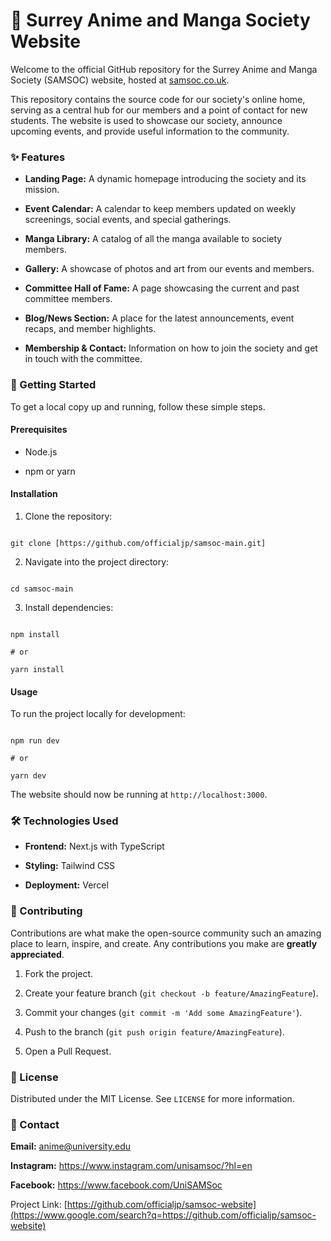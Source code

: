 # 🍣 Surrey Anime and Manga Society Website

Welcome to the official GitHub repository for the Surrey Anime and Manga Society (SAMSOC) website, hosted at [samsoc.co.uk](https://samsoc.co.uk).

This repository contains the source code for our society's online home, serving as a central hub for our members and a point of contact for new students. The website is used to showcase our society, announce upcoming events, and provide useful information to the community.

### ✨ Features

* **Landing Page:** A dynamic homepage introducing the society and its mission.

* **Event Calendar:** A calendar to keep members updated on weekly screenings, social events, and special gatherings.

* **Manga Library:** A catalog of all the manga available to society members.

* **Gallery:** A showcase of photos and art from our events and members.

* **Committee Hall of Fame:** A page showcasing the current and past committee members.

* **Blog/News Section:** A place for the latest announcements, event recaps, and member highlights.

* **Membership & Contact:** Information on how to join the society and get in touch with the committee.

### 🚀 Getting Started

To get a local copy up and running, follow these simple steps.

#### Prerequisites

* Node.js

* npm or yarn

#### Installation

1. Clone the repository:

```

git clone [https://github.com/officialjp/samsoc-main.git]

```

2. Navigate into the project directory:

```

cd samsoc-main

```

3. Install dependencies:

```

npm install

# or

yarn install

```

#### Usage

To run the project locally for development:

```

npm run dev

# or

yarn dev

```

The website should now be running at `http://localhost:3000`.

### 🛠️ Technologies Used

* **Frontend:** Next.js with TypeScript

* **Styling:** Tailwind CSS

* **Deployment:** Vercel

### 👋 Contributing

Contributions are what make the open-source community such an amazing place to learn, inspire, and create. Any contributions you make are **greatly appreciated**.

1. Fork the project.

2. Create your feature branch (`git checkout -b feature/AmazingFeature`).

3. Commit your changes (`git commit -m 'Add some AmazingFeature'`).

4. Push to the branch (`git push origin feature/AmazingFeature`).

5. Open a Pull Request.

### 📜 License

Distributed under the MIT License. See `LICENSE` for more information.

### 📝 Contact

**Email:** anime@university.edu

**Instagram:** <https://www.instagram.com/unisamsoc/?hl=en>

**Facebook:** <https://www.facebook.com/UniSAMSoc>

Project Link: [https://github.com/officialjp/samsoc-website](https://www.google.com/search?q=https://github.com/officialjp/samsoc-website)
